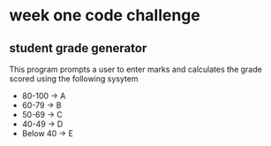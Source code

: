 # week one code challenge
## student grade generator
This program prompts a user to enter marks and calculates the grade scored using the following sysytem
* 80-100   -> A 
* 60-79    -> B
* 50-69    -> C
* 40-49    -> D
* Below 40 -> E


